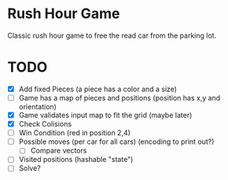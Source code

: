 # Rush Hour Game

Classic rush hour game to free the read car from the parking lot.


# TODO

- [X] Add fixed Pieces (a piece has a color and a size)
- [ ] Game has a map of pieces and positions (position has x,y and orientation)
- [x] Game validates input map to fit the grid (maybe later)
- [x] Check Colisions
- [ ] Win Condition (red in position 2,4)
- [ ] Possible moves (per car for all cars) (encoding to print out?)
    - [ ] Compare vectors
- [ ] Visited positions (hashable "state")
- [ ] Solve?
